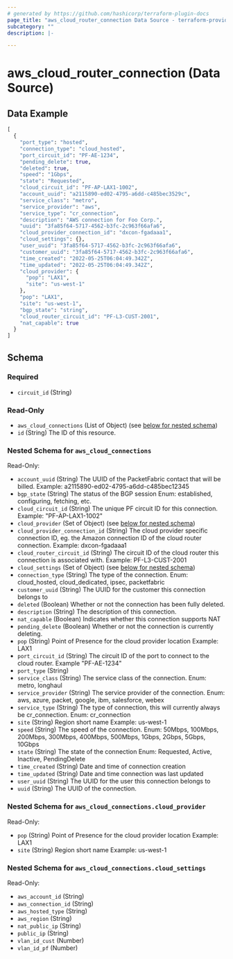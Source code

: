 ```yaml
---
# generated by https://github.com/hashicorp/terraform-plugin-docs
page_title: "aws_cloud_router_connection Data Source - terraform-provider-packetfabric"
subcategory: ""
description: |-

---
```


# aws_cloud_router_connection (Data Source)



## Data Example

```terraform
[
  {
    "port_type": "hosted",
    "connection_type": "cloud_hosted",
    "port_circuit_id": "PF-AE-1234",
    "pending_delete": true,
    "deleted": true,
    "speed": "1Gbps",
    "state": "Requested",
    "cloud_circuit_id": "PF-AP-LAX1-1002",
    "account_uuid": "a2115890-ed02-4795-a6dd-c485bec3529c",
    "service_class": "metro",
    "service_provider": "aws",
    "service_type": "cr_connection",
    "description": "AWS connection for Foo Corp.",
    "uuid": "3fa85f64-5717-4562-b3fc-2c963f66afa6",
    "cloud_provider_connection_id": "dxcon-fgadaaa1",
    "cloud_settings": {},
    "user_uuid": "3fa85f64-5717-4562-b3fc-2c963f66afa6",
    "customer_uuid": "3fa85f64-5717-4562-b3fc-2c963f66afa6",
    "time_created": "2022-05-25T06:04:49.342Z",
    "time_updated": "2022-05-25T06:04:49.342Z",
    "cloud_provider": {
      "pop": "LAX1",
      "site": "us-west-1"
    },
    "pop": "LAX1",
    "site": "us-west-1",
    "bgp_state": "string",
    "cloud_router_circuit_id": "PF-L3-CUST-2001",
    "nat_capable": true
  }
]
```

## Schema

### Required

- `circuit_id` (String)

### Read-Only

- `aws_cloud_connections` (List of Object) (see [below for nested schema](#nestedatt--aws_cloud_connections))
- `id` (String) The ID of this resource.

<a id="nestedatt--aws_cloud_connections"></a>
### Nested Schema for `aws_cloud_connections`

Read-Only:

- `account_uuid` (String) The UUID of the PacketFabric contact that will be billed.
      Example: a2115890-ed02-4795-a6dd-c485bec12345
- `bgp_state` (String) The status of the BGP session
      Enum: established, configuring, fetching, etc.
- `cloud_circuit_id` (String) The unique PF circuit ID for this connection.
      Example: \"PF-AP-LAX1-1002\"
- `cloud_provider` (Set of Object) (see [below for nested schema](#nestedobjatt--aws_cloud_connections--cloud_provider))
- `cloud_provider_connection_id` (String) The cloud provider specific connection ID, eg. the Amazon connection ID of the cloud router connection.
      Example: dxcon-fgadaaa1
- `cloud_router_circuit_id` (String) The circuit ID of the cloud router this connection is associated with.
      Example: PF-L3-CUST-2001
- `cloud_settings` (Set of Object) (see [below for nested schema](#nestedobjatt--aws_cloud_connections--cloud_settings))
- `connection_type` (String) The type of the connection.
      Enum: cloud_hosted, cloud_dedicated, ipsec, packetfabric
- `customer_uuid` (String) The UUID for the customer this connection belongs to
- `deleted` (Boolean) Whether or not the connection has been fully deleted.
- `description` (String) The description of this connection.
- `nat_capable` (Boolean) Indicates whether this connection supports NAT
- `pending_delete` (Boolean) Whether or not the connection is currently deleting.
- `pop` (String) Point of Presence for the cloud provider location
      Example: LAX1
- `port_circuit_id` (String) The circuit ID of the port to connect to the cloud router.
      Example "PF-AE-1234"
- `port_type` (String)
- `service_class` (String) The service class of the connection.
      Enum: metro, longhaul
- `service_provider` (String) The service provider of the connection.
      Enum: aws, azure, packet, google, ibm, salesforce, webex
- `service_type` (String) The type of connection, this will currently always be cr_connection.
      Enum: cr_connection
- `site` (String) Region short name
      Example: us-west-1
- `speed` (String) The speed of the connection.
      Enum: 50Mbps, 100Mbps, 200Mbps, 300Mbps, 400Mbps, 500Mbps, 1Gbps, 2Gbps, 5Gbps, 10Gbps
- `state` (String) The state of the connection
      Enum: Requested, Active, Inactive, PendingDelete
- `time_created` (String) Date and time of connection creation
- `time_updated` (String) Date and time connection was last updated
- `user_uuid` (String) The UUID for the user this connection belongs to
- `uuid` (String) The UUID of the connection.

<a id="nestedobjatt--aws_cloud_connections--cloud_provider"></a>
### Nested Schema for `aws_cloud_connections.cloud_provider`

Read-Only:

- `pop` (String) Point of Presence for the cloud provider location
      Example: LAX1
- `site` (String) Region short name
      Example: us-west-1


<a id="nestedobjatt--aws_cloud_connections--cloud_settings"></a>
### Nested Schema for `aws_cloud_connections.cloud_settings`

Read-Only:

- `aws_account_id` (String)
- `aws_connection_id` (String)
- `aws_hosted_type` (String)
- `aws_region` (String)
- `nat_public_ip` (String)
- `public_ip` (String)
- `vlan_id_cust` (Number)
- `vlan_id_pf` (Number)
